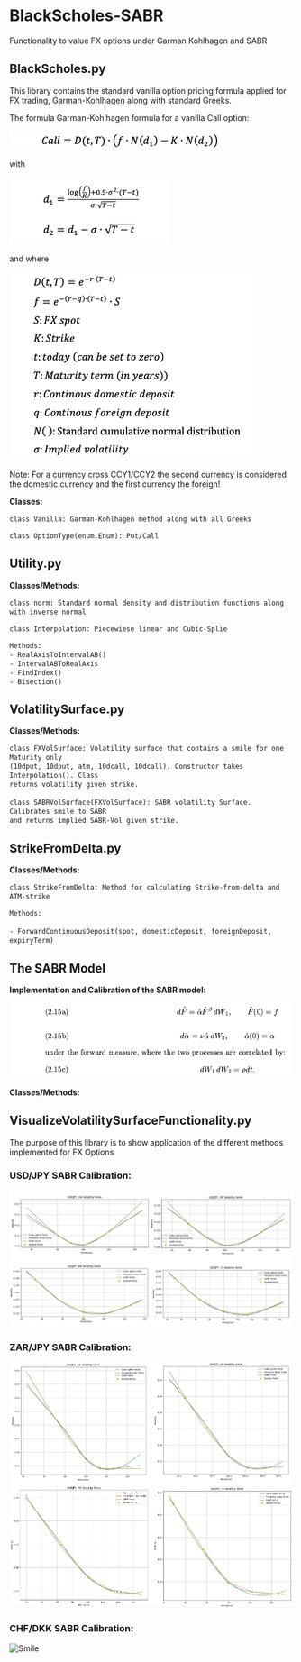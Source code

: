 # BlackScholes-SABR
Functionality to value FX options under Garman Kohlhagen and SABR


## BlackScholes.py

This library contains the standard vanilla option pricing formula applied for FX trading, Garman-Kohlhagen along with standard Greeks.

The formula Garman-Kohlhagen formula for a vanilla Call option:

![Garman-Kohlhagen](https://github.com/henrik-lauritsen-ch/Pictures/blob/main/gk_call.png)

with

![Garman-Kohlhagen](https://github.com/henrik-lauritsen-ch/Pictures/blob/main/gk_d1d2.png)

and where 



![Garman-Kohlhagen](https://github.com/henrik-lauritsen-ch/Pictures/blob/main/gk_modelpara_s.png)

Note: For a currency cross CCY1/CCY2 the second currency is considered the domestic currency and the first currency the foreign!

**Classes:**
```
class Vanilla: Garman-Kohlhagen method along with all Greeks
```

```
class OptionType(enum.Enum): Put/Call
```

## Utility.py
**Classes/Methods:**


```
class norm: Standard normal density and distribution functions along with inverse normal
```

```
class Interpolation: Piecewiese linear and Cubic-Splie 
```

```
Methods:
- RealAxisToIntervalAB()
- IntervalABToRealAxis
- FindIndex()
- Bisection()
```

## VolatilitySurface.py
**Classes/Methods:**

```
class FXVolSurface: Volatility surface that contains a smile for one Maturity only 
(10dput, 10dput, atm, 10dcall, 10dcall). Constructor takes Interpolation(). Class 
returns volatility given strike.

class SABRVolSurface(FXVolSurface): SABR volatility Surface. Calibrates smile to SABR 
and returns implied SABR-Vol given strike.

```


## StrikeFromDelta.py
**Classes/Methods:**

```
class StrikeFromDelta: Method for calculating Strike-from-delta and ATM-strike
```
```
Methods:

- ForwardContinuousDeposit(spot, domesticDeposit, foreignDeposit, expiryTerm)
```



## The SABR Model
**Implementation and Calibration of the SABR model:**

 ![Smile](https://github.com/henrik-lauritsen-ch/Pictures/blob/main/sabr2_equations.png)

**Classes/Methods:**

## VisualizeVolatilitySurfaceFunctionality.py
The purpose of this library is to show application of the different methods implemented for FX Options

### USD/JPY SABR Calibration:
![Smile](https://github.com/henrik-lauritsen-ch/Pictures/blob/main/sabr_USDJPY.png)

### ZAR/JPY SABR Calibration:
![Smile](https://github.com/henrik-lauritsen-ch/Pictures/blob/main/sabr_ZARJPY.png)

### CHF/DKK SABR Calibration:
![Smile](https://github.com/henrik-lauritsen-ch/Pictures/blob/main/sabr_CHFDKK.png)

